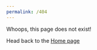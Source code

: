 ```yaml
---
permalink: /404
---
```


Whoops, this page does not exist!

Head back to the [Home page](./index.html)

